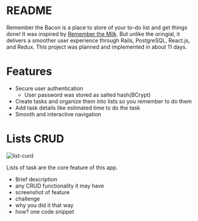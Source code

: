# README

Remember the Bacon is a place to store of your to-do list and get things done! It was inspired by [Remember the Milk](www.rememberthemilk.com). But unlike the oringial, it delivers a smoother user experience through Rails, PostgreSQL, React.js, and Redux. This project was planned and implemented in about 11 days.

# Features

+ Secure user authentication
  + User password was stored as salted hash(BCrypt)
+ Create tasks and organize them into lists so you remember to do them
+ Add task details like estimated time to do the task
+ Smooth and interactive navigation

# Lists CRUD

![list-curd](https://i.imgur.com/Nt497MR.gif)

Lists of task are the core feature of this app.

+ Brief description
+ any CRUD functionality it may have
+ screenshot of feature
+ challenge
+ why you did it that way
+ how? one code snippet
